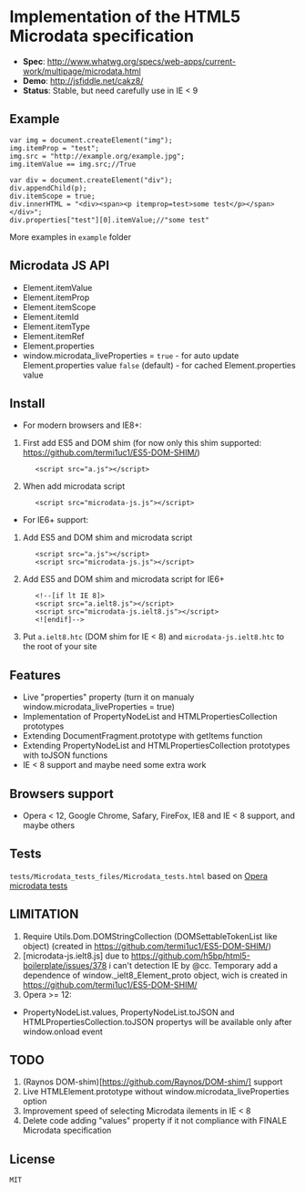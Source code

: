 # Implementation of the HTML5 Microdata specification

- __Spec__: http://www.whatwg.org/specs/web-apps/current-work/multipage/microdata.html
- __Demo__: http://jsfiddle.net/cakz8/
- __Status__: Stable, but need carefully use in IE < 9

## Example

    var img = document.createElement("img");
    img.itemProp = "test";
    img.src = "http://example.org/example.jpg";
    img.itemValue == img.src;//True
	
    var div = document.createElement("div");
    div.appendChild(p);
    div.itemScope = true;
    div.innerHTML = "<div><span><p itemprop=test>some test</p></span></div>";
    div.properties["test"][0].itemValue;//"some test"
		
More examples in `example` folder

## Microdata JS API

 - Element.itemValue
 - Element.itemProp
 - Element.itemScope
 - Element.itemId
 - Element.itemType
 - Element.itemRef
 - Element.properties
 - window.microdata_liveProperties = 
	`true` - for auto update Element.properties value
	`false` (default) - for cached Element.properties value

## Install
 - For modern browsers and IE8+:
  1. First add ES5 and DOM shim (for now only this shim supported: https://github.com/termi1uc1/ES5-DOM-SHIM/)

            <script src="a.js"></script>

  2. When add microdata script

            <script src="microdata-js.js"></script>

 - For IE6+ support:
  1. Add ES5 and DOM shim and microdata script

            <script src="a.js"></script>
            <script src="microdata-js.js"></script>
  2. Add ES5 and DOM shim and microdata script for IE6+

            <!--[if lt IE 8]>
            <script src="a.ielt8.js"></script>
            <script src="microdata-js.ielt8.js"></script>
            <![endif]-->
	
  3. Put `a.ielt8.htc` (DOM shim for IE < 8) and `microdata-js.ielt8.htc` to the root of your site

## Features

 - Live "properties" property (turn it on manualy window.microdata_liveProperties = true)
 - Implementation of PropertyNodeList and HTMLPropertiesCollection prototypes
 - Extending DocumentFragment.prototype with getItems function
 - Extending PropertyNodeList and HTMLPropertiesCollection prototypes with toJSON functions
 - IE < 8 support and maybe need some extra work
 
## Browsers support

 - Opera < 12, Google Chrome, Safary, FireFox, IE8 and IE < 8 support, and maybe others

## Tests

`tests/Microdata_tests_files/Microdata_tests.html` based on [Opera microdata tests](http://w3c-test.org/html/tests/submission/Opera/microdata/001.html)
		
## LIMITATION

 1. Require Utils.Dom.DOMStringCollection (DOMSettableTokenList like object) (created in https://github.com/termi1uc1/ES5-DOM-SHIM/)
 2. [microdata-js.ielt8.js] due to https://github.com/h5bp/html5-boilerplate/issues/378 i can't detection IE by @cc. Temporary add a dependence of window._ielt8_Element_proto object, wich is created in https://github.com/termi1uc1/ES5-DOM-SHIM/
 3. Opera >= 12:
  - PropertyNodeList.values, PropertyNodeList.toJSON and HTMLPropertiesCollection.toJSON propertys will be available only after window.onload event

## TODO

 1. (Raynos DOM-shim)[https://github.com/Raynos/DOM-shim/] support
 2. Live HTMLElement.prototype without window.microdata_liveProperties option
 3. Improvement speed of selecting Microdata ilements in IE < 8
 4. Delete code adding "values" property if it not compliance with FINALE Microdata specification
 
## License

    MIT